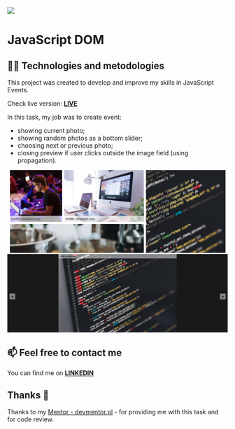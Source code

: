 ![](./assets/applab-banner.png)

# JavaScript DOM

## :technologist: Technologies and metodologies

This project was created to develop and improve my skills in JavaScript Events.

Check live version: **[LIVE](https://rafalkazik.github.io/js-slider-project/)**

In this task, my job was to create event:

- showing current photo;
- showing random photos as a bottom slider;
- choosing next or previous photo;
- closing preview if user clicks outside the image field (using propagation).

![](./assets/img/Screenshot_1.png)
![](./assets/img/Screenshot_2.png)

## :mailbox: Feel free to contact me

You can find me on **[LINKEDIN](https://www.linkedin.com/in/rafa%C5%82-kazik-924b8710a/)**

## Thanks :handshake:

Thanks to my [Mentor - devmentor.pl](https://www.devmentor.pl) - for providing me with this task and for code review.
